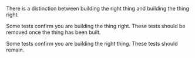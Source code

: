 There is a distinction between building the right thing and building the thing right.

Some tests confirm you are building the thing right. These tests should be removed once the thing has been built.

Some tests confirm you are building the right thing. These tests should remain.